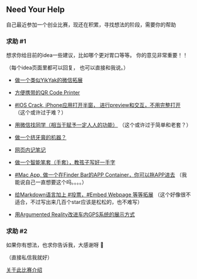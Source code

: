 
## Need Your Help

自己最近参加一个创业比赛，现还在积累，寻找想法的阶段，需要你的帮助




### 求助 #1

想求你给目前的idea一些建议，比如哪个更对胃口等等。 你的意见非常重要！！

（每个idea页面里都可以回复， 也可以直接和我说。）




- [做一个类似YikYak的微信拓展](https://github.com/BenBBear/blog/issues/2)

- [方便携带的QR Code Printer](https://github.com/BenBBear/blog/issues/5)

- [#IOS Crack, iPhone应用打开半窗， 进行preview和交互，不用完整打开](https://github.com/BenBBear/blog/issues/4)  （这个或许过于难？）

- [用微信找同学（相当于赋予一定人人的功能）](https://github.com/BenBBear/blog/issues/3)  （这个或许过于简单和老套？）

- [做一个挤牙膏的机器？](https://github.com/BenBBear/blog/issues/6)  

- [网页内记笔记](https://github.com/BenBBear/blog/issues/1)

- [做一个智能笔套（手套），教孩子写好一手字](https://github.com/BenBBear/blog/issues/7)

- [#Mac App, 做一个在Finder Bar的APP Container，你可以拖APP进去](https://github.com/BenBBear/blog/issues/8) （我能说自己一直想要这个吗。。。。）

- [给Markdown语言加上 #投票，#Embed Webpage 等等拓展](https://github.com/BenBBear/blog/issues/9)    （这个好像很不适合，不过写出来几百个star应该是松松的，也不难写）

- [用Argumented Reality改进车内GPS系统的展示方式](https://github.com/BenBBear/blog/issues/10)




### 求助 #2

如果你有想法，也求你告诉我，大感谢呀 🙏

（直接私信我就好）


[关于此比赛介绍](https://github.com/BenBBear/blog/blob/master/posts/2016-3-4-%E5%88%9B%E4%B8%9A%E5%B0%8F%E6%AF%94%E8%B5%9B/intro.md)

